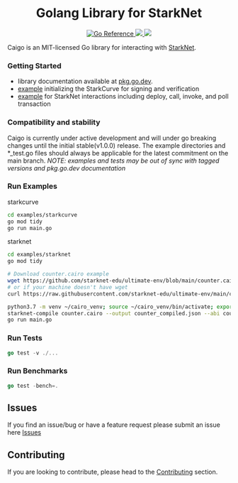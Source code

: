 <h1 align="center">Golang Library for StarkNet</h1>

<p align="center">
    <a href="https://pkg.go.dev/github.com/dontpanicdao/caigo">
        <img src="https://pkg.go.dev/badge/github.com/dontpanicdao/caigo.svg" alt="Go Reference">
    </a>
    <a href="https://github.com/dontpanicdao/caigo/blob/main/LICENSE">
        <img src="https://img.shields.io/badge/license-MIT-black">
    </a>
    <a href="https://starkware.co/">
        <img src="https://img.shields.io/badge/powered_by-StarkWare-navy">
    </a>
</p>

Caigo is an MIT-licensed Go library for interacting with [StarkNet](https://docs.starknet.io/docs/intro).

### Getting Started
- library documentation available at [pkg.go.dev](https://pkg.go.dev/github.com/dontpanicdao/caigo).
- [example](./examples/starkcurve) initializing the StarkCurve for signing and verification
- [example](./examples/starknet) for StarkNet interactions including deploy, call, invoke, and poll transaction

### Compatibility and stability
Caigo is currently under active development and will under go breaking changes until the initial stable(v1.0.0) release. The example directories and *_test.go files should always be applicable for the latest commitment on the main branch.
*NOTE: examples and tests may be out of sync with tagged versions and pkg.go.dev documentation*


### Run Examples
starkcurve
```sh
cd examples/starkcurve
go mod tidy
go run main.go
```

starknet
```sh
cd examples/starknet
go mod tidy

# Download counter.cairo example
wget https://github.com/starknet-edu/ultimate-env/blob/main/counter.cairo
# or if your machine doesn't have wget
curl https://raw.githubusercontent.com/starknet-edu/ultimate-env/main/counter.cairo > counter.cairo

python3.7 -m venv ~/cairo_venv; source ~/cairo_venv/bin/activate; export STARKNET_NETWORK=alpha-goerli
starknet-compile counter.cairo --output counter_compiled.json --abi counter_abi.json
go run main.go
```

### Run Tests

```go
go test -v ./...
```

### Run Benchmarks

```go
go test -bench=.
```


## Issues

If you find an issue/bug or have a feature request please submit an issue here
[Issues](https://github.com/dontpanicdao/caigo/issues)

## Contributing

If you are looking to contribute, please head to the
[Contributing](https://github.com/dontpanicdao/caigo/blob/main/CONTRIBUTING.md) section.
